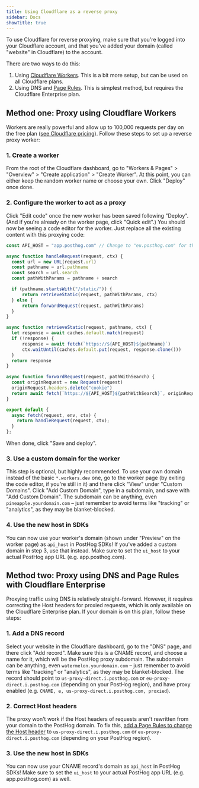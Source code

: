 ```yaml
---
title: Using Cloudflare as a reverse proxy
sidebar: Docs
showTitle: true
---
```


To use Cloudflare for reverse proxying, make sure that you're logged into your Cloudflare account, and that you've added your domain (called "website" in Cloudflare) to the account.

There are two ways to do this:
1. Using [Cloudflare Workers](https://developers.cloudflare.com/workers/). This is a bit more setup, but can be used on all Cloudflare plans. 
2. Using DNS and [Page Rules](https://developers.cloudflare.com/support/page-rules/understanding-and-configuring-cloudflare-page-rules-page-rules-tutorial/). This is simplest method, but requires the Cloudflare Enterprise plan.

## Method one: Proxy using Cloudflare Workers

Workers are really powerful and allow up to 100,000 requests per day on the free plan ([see Cloudflare pricing](https://developers.cloudflare.com/workers/platform/pricing/)). Follow these steps to set up a reverse proxy worker:

### 1. Create a worker

From the root of the Cloudflare dashboard, go to "Workers & Pages" > "Overview" > "Create application" > "Create Worker". At this point, you can either keep the random worker name or choose your own. Click "Deploy" once done.

### 2. Configure the worker to act as a proxy

Click "Edit code" once the new worker has been saved following "Deploy". (And if you're already on the worker page, click "Quick edit".) You should now be seeing a code editor for the worker. Just replace all the existing content with this proxying code:

```JavaScript
const API_HOST = "app.posthog.com" // Change to "eu.posthog.com" for the EU region

async function handleRequest(request, ctx) {
  const url = new URL(request.url)
  const pathname = url.pathname
  const search = url.search
  const pathWithParams = pathname + search

  if (pathname.startsWith("/static/")) {
      return retrieveStatic(request, pathWithParams, ctx)
  } else {
      return forwardRequest(request, pathWithParams)
  }
}

async function retrieveStatic(request, pathname, ctx) {
  let response = await caches.default.match(request)
  if (!response) {
      response = await fetch(`https://${API_HOST}${pathname}`)
      ctx.waitUntil(caches.default.put(request, response.clone()))
  }
  return response
}

async function forwardRequest(request, pathWithSearch) {
  const originRequest = new Request(request)
  originRequest.headers.delete("cookie")
  return await fetch(`https://${API_HOST}${pathWithSearch}`, originRequest)
}

export default {
  async fetch(request, env, ctx) {
    return handleRequest(request, ctx);
  }
};

```

When done, click "Save and deploy".

### 3. Use a custom domain for the worker

This step is optional, but highly recommended. 
To use your own domain instead of the basic `*.workers.dev` one, go to the worker page (by exiting the code editor, if you're still in it) and there click "View" under "Custom Domains". Click "Add Custom Domain", type in a subdomain, and save with "Add Custom Domain". The subdomain can be anything, even `pineapple.yourdomain.com` – just remember to avoid terms like "tracking" or "analytics", as they may be blanket-blocked.

### 4. Use the new host in SDKs

You can now use your worker's domain (shown under "Preview" on the worker page) as `api_host` in PostHog SDKs! If you've added a custom domain in step 3, use that instead. Make sure to set the `ui_host` to your actual PostHog app URL (e.g. app.posthog.com).

## Method two: Proxy using DNS and Page Rules with Cloudflare Enterprise

Proxying traffic using DNS is relatively straight-forward. However, it requires correcting the Host headers for proxied requests, which is only available on the Cloudflare Enterprise plan. If your domain is on this plan, follow these steps:

### 1. Add a DNS record

Select your website in the Cloudflare dashboard, go to the "DNS" page, and there click "Add record". Make sure this is a CNAME record, and choose a name for it, which will be the PostHog proxy subdomain. The subdomain can be anything, even `watermelon.yourdomain.com` – just remember to avoid terms like "tracking" or "analytics", as they may be blanket-blocked. The record should point to `us-proxy-direct.i.posthog.com` or `eu-proxy-direct.i.posthog.com` (depending on your PostHog region), and have proxy enabled (e.g. `CNAME, e, us-proxy-direct.i.posthog.com, proxied`).

### 2. Correct Host headers

The proxy won't work if the Host headers of requests aren't rewritten from your domain to the PostHog domain. To fix this, [add a Page Rules to change the Host header](https://support.cloudflare.com/hc/en-us/articles/206652947-Using-Page-Rules-to-rewrite-Host-Headers) to `us-proxy-direct.i.posthog.com` or `eu-proxy-direct.i.posthog.com` (depending on your PostHog region).

### 3. Use the new host in SDKs

You can now use your CNAME record's domain as `api_host` in PostHog SDKs! Make sure to set the `ui_host` to your actual PostHog app URL (e.g. app.posthog.com) as well.
